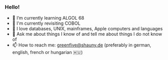 ### Hello!

- 🌱 I’m currently learning ALGOL 68
- 📖 I'm currently revisiting COBOL
- 📕 I love databases, UNIX, mainframes, Apple computers and languages
- 💬 Ask me about things I know of and tell me about things I do not know of
- 📫 How to reach me: [greenfive@shauny.de](mailto:greenfive@shauy.de) (preferably in german, english, french or hungarian 🇭🇺)
